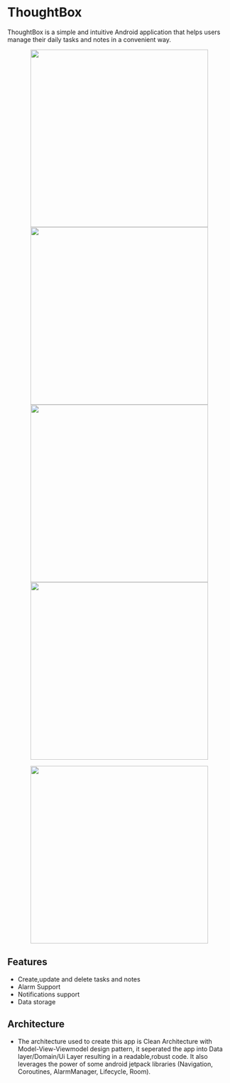 # ThoughtBox
 ThoughtBox is a simple and intuitive Android application that helps users manage their daily tasks and notes in a convenient way. 
  
 <div>
 <p align="center">
  <img src="https://github.com/Riadh233/To-Do-List/assets/99191971/b2bf0c03-38a1-411d-8b3b-65b7c61ff50b" height="400" >
  <img src="https://github.com/Riadh233/To-Do-List/assets/99191971/a311a437-8474-433e-8414-0f1c702c69c8" height="400" >
  <img src="https://github.com/Riadh233/To-Do-List/assets/99191971/34efca7b-b67c-4548-ad22-fcec6ba7a586" height="400" >
  <img src="https://github.com/Riadh233/To-Do-List/assets/99191971/f5a262c9-19be-4528-b142-832bdfd584ad" height="400" >
 
 <div>
 <p align="center">
 <img src="https://github.com/Riadh233/To-Do-List/assets/99191971/ea4c7988-bd55-44ba-a999-c445fcda6cbe)" height="400" >


  </div>
  
  ## Features
   * Create,update and delete tasks and notes
   * Alarm Support
   * Notifications support
   * Data storage
   
   ## Architecture 
   * The architecture used to create this app is Clean Architecture with Model-View-Viewmodel design pattern, it seperated the app into Data 
    layer/Domain/Ui Layer resulting in a readable,robust code. It also leverages the power of some android jetpack 
    libraries (Navigation, Coroutines, AlarmManager, Lifecycle, Room).

  
